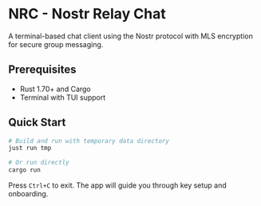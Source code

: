 # NRC - Nostr Relay Chat

A terminal-based chat client using the Nostr protocol with MLS encryption for secure group messaging.

## Prerequisites

- Rust 1.70+ and Cargo
- Terminal with TUI support

## Quick Start

```bash
# Build and run with temporary data directory
just run tmp

# Or run directly
cargo run
```

Press `Ctrl+C` to exit. The app will guide you through key setup and onboarding.